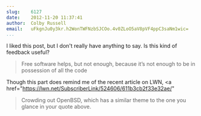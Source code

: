 ```yaml
---
slug:    6127
date:    2012-11-20 11:37:41
author:  Colby Russell
email:   uFkgnJu0y3kr.h2WonTWFNzbSJCOo.4v0ZLoO5aV8pVF4ppC3saNm1wic=
...
```


I liked this post, but I don't really have anything to say.  Is this kind of feedback useful?

<blockquote>Free software helps, but not enough, because it’s not
enough to be in possession of all the code</blockquote>

Though this part does remind me of the recent article on LWN, <a
href="https://lwn.net/SubscriberLink/524606/611b3cb2f33e32ae/"
>Crowding out OpenBSD</a>, which has a similar theme to
the one you glance in your quote above.
